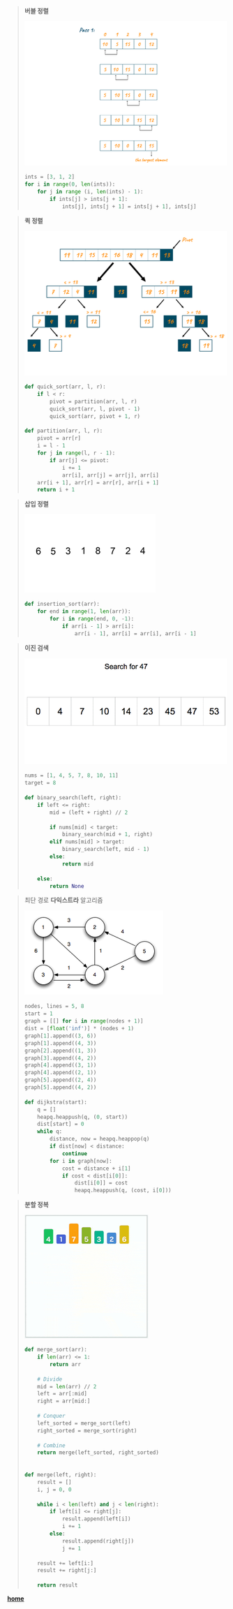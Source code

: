 > **버블 정렬**
> 
> ![사진](./assets/bubble.png)
> 
> ```python
> ints = [3, 1, 2]
> for i in range(0, len(ints)):
>     for j in range (i, len(ints) - 1):
>         if ints[j] > ints[j + 1]:
>             ints[j], ints[j + 1] = ints[j + 1], ints[j]
> ```

> **퀵 정렬**
> 
> ![사진](./assets/quick.png)
> 
> ```python
> def quick_sort(arr, l, r):
>     if l < r:
>         pivot = partition(arr, l, r)
>         quick_sort(arr, l, pivot - 1)
>         quick_sort(arr, pivot + 1, r)
>         
> def partition(arr, l, r):
>     pivot = arr[r]
>     i = l - 1
>     for j in range(l, r - 1):
>         if arr[j] <= pivot:
>             i += 1
>             arr[i], arr[j] = arr[j], arr[i]
>     arr[i + 1], arr[r] = arr[r], arr[i + 1]
>     return i + 1
> ```

> **삽입 정렬**
> 
> ![사진](./assets/insertion.gif)
> 
> ```python
> def insertion_sort(arr):
>     for end in range(1, len(arr)):
>         for i in range(end, 0, -1):
>             if arr[i - 1] > arr[i]:
>                 arr[i - 1], arr[i] = arr[i], arr[i - 1]
> ```

> **이진 검색**
> 
> ![사진](./assets/binary_search.gif)
> 
> ```python
> nums = [1, 4, 5, 7, 8, 10, 11]
> target = 8
> 
> def binary_search(left, right):
>     if left <= right:
>         mid = (left + right) // 2
>         
>         if nums[mid] < target:
>             binary_search(mid + 1, right)
>         elif nums[mid] > target:
>             binary_search(left, mid - 1)
>         else:
>             return mid
>         
>     else:
>         return None
> ```

> 
> 최단 경로 **다익스트라** 알고리즘
> 
> ![사진](./assets/dijkstra.png)
> 
> ```python
> nodes, lines = 5, 8
> start = 1
> graph = [[] for i in range(nodes + 1)]
> dist = [float('inf')] * (nodes + 1)
> graph[1].append((3, 6))
> graph[1].append((4, 3))
> graph[2].append((1, 3))
> graph[3].append((4, 2))
> graph[4].append((3, 1))
> graph[4].append((2, 1))
> graph[5].append((2, 4))
> graph[5].append((4, 2))
> 
> def dijkstra(start):
>     q = []
>     heapq.heappush(q, (0, start))
>     dist[start] = 0
>     while q:
>         distance, now = heapq.heappop(q)
>         if dist[now] < distance:
>             continue
>         for i in graph[now]:
>             cost = distance + i[1]
>             if cost < dist[i[0]]:
>                 dist[i[0]] = cost
>                 heapq.heappush(q, (cost, i[0]))
> ```

> **분할 정복**
> 
> ![사진](./assets/divide_and_conquer.gif)
> 
> ```python
> def merge_sort(arr):
>     if len(arr) <= 1:
>         return arr
>     
>     # Divide
>     mid = len(arr) // 2
>     left = arr[:mid]
>     right = arr[mid:]
>     
>     # Conquer
>     left_sorted = merge_sort(left)
>     right_sorted = merge_sort(right)
>     
>     # Combine
>     return merge(left_sorted, right_sorted)
>     
>     
> def merge(left, right):
>     result = []
>     i, j = 0, 0
>     
>     while i < len(left) and j < len(right):
>         if left[i] <= right[j]:
>             result.append(left[i])
>             i += 1
>         else:
>             result.append(right[j])
>             j += 1
>     
>     result += left[i:]
>     result += right[j:]
>     
>     return result
> ```

**[home](./README.md)**